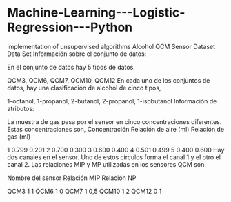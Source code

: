 # Machine-Learning---Logistic-Regression---Python
implementation of unsupervised algorithms
Alcohol QCM Sensor Dataset Data Set
Información sobre el conjunto de datos:

En el conjunto de datos hay 5 tipos de datos.

QCM3, QCM6, QCM7, QCM10, QCM12
En cada uno de los conjuntos de datos, hay una clasificación de alcohol de cinco tipos,

1-octanol, 1-propanol, 2-butanol, 2-propanol, 1-isobutanol
Información de atributos:

La muestra de gas pasa por el sensor en cinco concentraciones diferentes. Estas concentraciones son, Concentración Relación de aire (ml) Relación de gas (ml)

1 0.799 0.201
2 0.700 0.300
3 0.600 0.400
4 0.501 0.499
5 0.400 0.600
Hay dos canales en el sensor. Uno de estos círculos forma el canal 1 y el otro el canal 2. Las relaciones MIP y MP utilizadas en los sensores QCM son:

Nombre del sensor Relación MIP Relación NP

QCM3 1 1
QCM6 1 0
QCM7 1 0,5
QCM10 1 2
QCM12 0 1
